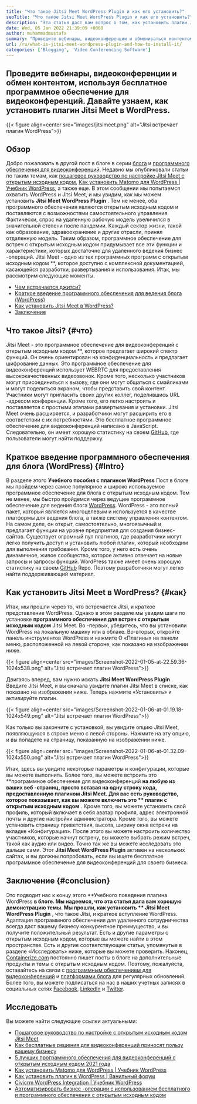 ```yaml
---
title: "Что такое Jitsi Meet WordPress Plugin и как его установить?" 
seoTitle: "Что такое Jitsi Meet WordPress Plugin и как его установить?" 
description: "Эта статья даст вам вопрос о том, как установить плагин Jitsi Meet WordPress. Jitsi Meet-это программное обеспечение для видеоконференций с открытым исходным кодом с мощными функциями." 
date: Wed, 05 Jan 2022 21:39:09 +0000
author: muhammadmustafa
summary: "Проведите вебинары, видеоконференции и обмениваться контентом, используя бесплатное программное обеспечение для видеоконференций. Давайте узнаем, как установить плагин Jitsi Meet в WordPress." 
url: /ru/what-is-jitsi-meet-wordpress-plugin-and-how-to-install-it/
categories: ['Blogging', 'Video Conferencing Software']
---
```


## Проведите вебинары, видеоконференции и обмен контентом, используя бесплатное программное обеспечение для видеоконференций. Давайте узнаем, как установить плагин Jitsi Meet в WordPress.

{{< figure align=center src="images/jitsimeet.png" alt="Jitsi встречает плагин WordPress">}}


## Обзор
Добро пожаловать в другой пост в блоге в серии [блога][1] и [программного обеспечения для видеоконференций][2]. Недавно мы опубликовали статьи по таким темам, как [пошаговое руководство по настройке Jitsi Meet с открытым исходным кодом][3], [Как установить Matomo для WordPress | Учебник WordPress][4], а также еще. В этом сообщении мы попытаемся охватить WordPress и Jitsi Meet, и мы увидим, как мы можем установить **Jitsi Meet WordPress Plugin** . Тем не менее, оба программного обеспечения являются открытым исходным кодом и поставляются с возможностями самостоятельного управления. Фактически, спрос на удаленную рабочую модель увеличился в значительной степени после пандемии. Каждый сектор жизни, такой как образование, здравоохранение и другие отрасли, принял отдаленную модель.
Таким образом, программное обеспечение для встреч с открытым исходным кодом придумывает все эти функции и характеристики, которых достаточно для удаленного ведения бизнес -операций. Jitsi Meet - одно из тех программных программ с открытым исходным кодом **, которое доступно с комплексной документацией, касающейся разработки, развертывания и использования. Итак, мы рассмотрим следующие моменты.
  * [Чем встречается джитси?][5]
  * [Краткое введение программного обеспечения для ведения блога (WordPress)][6]
  * [Как установить Jitsi Meet в WordPress?][7]
  * [Заключение][8]

## Что такое Jitsi?   {#что}
Jitsi Meet - это программное обеспечение для видеоконференций с открытым исходным кодом **, которое предлагает широкий спектр функций. Он очень ориентирован на конфиденциальность и предлагает шифрование данных. Это программное обеспечение для видеоконференций использует WEBRTC для предоставления высококачественных видеозвонок. Кроме того, несколько участников могут присоединиться к вызову, где они могут общаться с смайликами и могут поделиться экраном, чтобы представить свой контент. Участники могут пригласить своих других коллег, поделившись URL -адресом конференции. Кроме того, его легко настроить и поставляется с простыми этапами развертывания и установки. Jitsi Meet очень расширяется, и разработчики могут расширить его в соответствии с их потребностями. Это бесплатное программное обеспечение для видеоконференций написано в JavaScript. Следовательно, он имеет хорошую статистику на своем [GitHub][9], где пользователи могут найти поддержку.

## Краткое введение программного обеспечения для блога (WordPress)   {#Intro}
В разделе этого **Учебного пособия с плагином WordPress**  Пост в блоге мы пройдем через самое популярное и широко используемое программное обеспечение для блога с открытым исходным кодом. Тем не менее, мы быстро пройдемся через ведущее программное обеспечение для ведения блога [WordPress][10]. WordPress - это полный пакет, который является многоцелевым и используется в качестве платформы для ведения блога, а также систему управления контентом. На самом деле, он открыт, самостоятельно, многоязычный и предлагает функции на уровне предприятия для создания бизнес-сайтов. Существует огромный пул плагинов, где разработчики могут легко получить доступ и установить любой плагин, который необходим для выполнения требования. Кроме того, у него есть очень динамичное, живое сообщество, которое активно отвечает на новые запросы и запросы функций. WordPress также имеет очень хорошую статистику на своем [GitHub][11] Repo. Поэтому разработчики могут легко найти поддерживающий материал.

## Как установить Jitsi Meet в WordPress?   {#как}
Итак, мы прошли через то, что встречается Jitsi, и краткое представление WordPress. Однако в этом разделе мы увидим шаги по установке **программного обеспечения для встреч с открытым исходным кодом**  Jitsi Meet.
Во -первых, убедитесь, что вы установили WordPress на локальную машину или в облаке.
Во-вторых, откройте панель инструментов WordPress и нажмите O «Плагины» на панели меню, расположенной на левой стороне, как показано на изображении ниже.

{{< figure align=center src="images/Screenshot-2022-01-05-at-22.59.36-1024x538.png" alt="Jitsi встречает плагин WordPress">}}

Двигаясь вперед, вам нужно искать **Jitsi Meet WordPress Plugin** . Введите Jitsi Meet, и вы сначала увидите плагин Jitsi Meet в списке, как показано на изображении ниже. Теперь нажмите «Установить» и активируйте плагин.

{{< figure align=center src="images/Screenshot-2022-01-06-at-01.19.18-1024x549.png" alt="Jitsi встречает плагин WordPress">}}

Как только вы закончите с установкой, вы увидите опцию Jitsi Meet, появляющуюся в строке меню с левой стороны. Нажмите на эту опцию, и вы попадете на страницу, показанную на изображении ниже.

{{< figure align=center src="images/Screenshot-2022-01-06-at-01.32.09-1024x550.png" alt="Jitsi встречает плагин WordPress">}}

Итак, здесь вы увидите некоторые параметры и конфигурации, которые вы можете выполнить. Более того, вы можете встроить это **программное обеспечение для видеоконференций  **на любую из ваших веб -страниц, просто вставая на одну строку кода, предоставленную плагином Jitsi Meet. Для вас есть руководство, которое показывает, как вы можете включить это **  плагин с открытым исходным кодом** . Кроме того, вы можете установить свой профиль, который включает в себя аватар профиля, адрес электронной почты и другие настройки администратора. Кроме того, вы можете установить страницу приветствия, высота, ширину окна встречи на вкладке «Конфигурация». После этого вы можете настроить количество участников, которые начнут встречу, вы можете выбрать режим встреч, такой как аудио или видео.
Точно так же вы можете исследовать это дальше сами. Этот **Jitsi Meet WordPress Plugin**  активен на нескольких сайтах, и вы должны попробовать, если вы ищете бесплатное программное обеспечение для видеоконференций для своего бизнеса.

## Заключение   {#conclusion}
Это подводит нас к концу этого **Учебного поведения плагина WordPress  **в блоге. Мы надеемся, что эта статья дала вам хорошую демонстрацию темы. Мы прошли, как установить **  Jitsi Meet WordPress Plugin** , что такое Jitsi, и краткое вступление WordPress. Адаптация программного обеспечения для удаленного сотрудничества всегда даст вашему бизнесу конкурентное преимущество, и вы получите положительный результат. Есть и другие параметры с открытым исходным кодом, которые вы можете найти в этом пространстве. Есть и другие соответствующие статьи, упомянутые в разделе «Исследовать» ниже, которые вы можете проверить.
Наконец, [Containerize.com][12] постоянно пишет посты в блоге на дополнительные продукты и темы с открытым исходным кодом. Поэтому, пожалуйста, оставайтесь на связи с [программным обеспечением для видеоконференций][13] и [платформами блога][14] для регулярных обновлений. Более того, вы можете подписаться на нас в наших учетных записях в социальных сетях [Facebook][15], [LinkedIn][16] и [Twitter][17].

## Исследовать
Вы можете найти следующие ссылки актуальными:
  * [Пошаговое руководство по настройке с открытым исходным кодом Jitsi Meet][3]
  * [Как бесплатные решения для видеоконференций приносят пользу вашему бизнесу][18]
  * [5 лучших программного обеспечения для видеоконференций с открытым исходным кодом 2021 года][19]
  * [Как установить Matomo для WordPress | Учебник WordPress][20]
  * [Как установить плагин в WordPress | Ванильный форум][21]
  * [Civicrm WordPress Integration | Учебник WordPress][22]
  * [Автоматизировать бизнес -операции с использованием бесплатного и программного обеспечения с открытым исходным кодом][23]

  
[1]: https://blog.containerize.com/category/blogging/
[2]: https://blog.containerize.com/category/video-conferencing-software/
[3]: https://blog.containerize.com/video-conferencing-software/how-to-set-up-open-source-jitsi-meet/
[4]: http://how%20to%20install%20matomo%20for%20wordpress%20%7C%20wordpress%20tutorial/
[5]: #what
[6]: #intro
[7]: #how
[8]: #Conclusion
[9]: https://github.com/jitsi/jitsi-meet
[10]: https://products.containerize.com/blogging/wordpress/
[11]: https://github.com/wordpress/
[12]: https://www.containerize.com/
[13]: https://products.containerize.com/video-conferencing/
[14]: https://products.containerize.com/blogging/
[15]: https://web.facebook.com/containerize
[16]: https://www.linkedin.com/company/containerize/
[17]: https://twitter.com/containerize_co
[18]: https://blog.containerize.com/
[19]: https://blog.containerize.com/video-conferencing-software/top-5-open-source-video-conferencing-software-of-2021/
[20]: #
[21]: https://blog.containerize.com/blogging/how-to-a-install-plugin-in-wordpress-vanilla-forum/
[22]: https://blog.containerize.com/blogging/civicrm-wordpress-integration-wordpress-tutorial/
[23]: https://blog.containerize.com/blogging/automate-business-operations-using-open-source-software/
